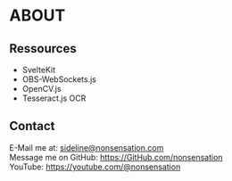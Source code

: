 # ABOUT

## Ressources

* SvelteKit
* OBS-WebSockets.js
* OpenCV.js
* Tesseract.js OCR

## Contact

E-Mail me at: sideline@nonsensation.com  
Message me on GitHub: https://GitHub.com/nonsensation  
YouTube: https://youtube.com/@nonsensation


